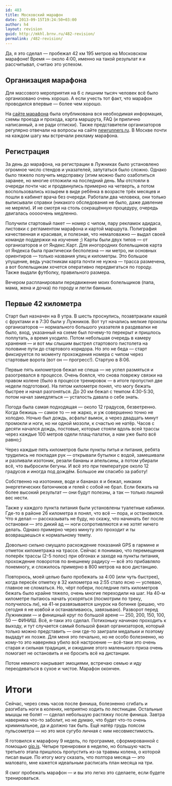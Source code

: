 ```yaml
---
id: 483
title: Московский марафон
date: 2013-09-15T19:24:50+03:00
author: h4
layout: revision
guid: http://mkhl.brnv.ru/482-revision/
permalink: /482-revision/
---
```

Да, я это сделал &#8212; пробежал 42 км 195 метров на Московском марафоне! Время &#8212; около 4:00, именно на такой результат я и рассчитывал, считаю это успехом.

## Организация марафона

Для массового мероприятия на 6 с лишним тысяч человек всё было организовано очень хорошо. А если учесть тот факт, что марафон проводился впервые &#8212; более чем хорошо.

На [сайте марафона](http://moscowmarathon.org) была опубликована вся необходимая информация, схемы проезда и прохода, карта маршрута, FAQ (и прилично написанный, а не ради отписки). Также представители организаторов регулярно отвечали на вопросы на сайте [newrunners.ru](http://newrunners.ru/). В Москве почти на каждом шагу мы встречали рекламу марафона.

## Регистрация

За день до марафона, на регистрации в Лужниках было установлено огромное число стендов и указателей, запутаться было сложно. Однако было тяжело получить медсправку (этим можно было озаботиться заранее, но многие отложили на последний день. Мы отстояли в очереди почти час и продвинулись примерно на четверть, а потом воспользовались козырем в виде ребёнка в возрасте трёх месяцев и пошли в кабинет врача без очереди. Работали два человека, они только выписывали справки (никакого обследования не было, даже давление не меряли). И не смотря на столь сокращённую процедуру, очередь двигалась ооооочень медленно.

Получили стартовый пакет &#8212; номер с чипом, пару рекламок адидаса, листовки с регламентом марафона и картой маршрута. Полиграфия качественная и красивая, и полезная, что немаловажно &#8212; выдал своей команде поддержки на изучение ;) Карты были двух типов &#8212; от организаторов и от Яндекс.Карт. Для иногородних болельщиков карта от Яндекса была практически бесполезна &#8212; ни метро, ни основных ориентиров &#8212; только названия улиц и километры. Это большое упущение, ведь участникам карта почти не нужна &#8212; трасса размечена, а вот болельщикам хочется оперативно передвигаться по городу. Также выдали футболку, правильного размера.

Вечером распланировали передвижение моих болельщиков (папа, мама, жена и дочка) по городу и легли баиньки.

## Первые 42 километра

Старт был назначен на 8 утра. В шесть проснулись, позавтракали кашей с фруктами и в 7:30 были у Лужников. Вот тут начались мелкие проколы организаторов &#8212; нормального большого указателя в раздевалки не было, вход, указанный на схеме был почему-то перекрыт и пришлось поплутать, а время уходило. Потом небольшая очередь в камеру хранения &#8212; и вот мы слышим выстрел стартового пистолета на половине пути до стартового коридора. Но это не беда &#8212; старт фиксируется по моменту прохождения номера с чипом через стартовые ворота (вот он &#8212; прогресс!). Стартую в 8:06.

Первые пять километров бежал не спеша &#8212; не успел размяться и разогревался в процессе. Очень боялся, что снова поврежу связки на правом колене (было в процессе тренировок &#8212; в итоге пропустил две недели подготовки). На пятом километре понял, что могу бежать быстрее и начал разгоняться. До 20 км бежал с темпом 4:30-5:30, потом начал замедляться &#8212; усталость давала о себе знать.

Погода была самая подходящая &#8212; около 12 градусов, безветренно. Когда бежишь &#8212; самое то &#8212; не жарко, и уж совершенно точно не холодно. Ночью был дождь, асфальт вымок, а через двадцать минут промокли и ноги, но ни одной мозоли, к счастью не натёр. Часов с десяти начался дождь, постовые, которые стояли вдоль всей трассы через каждые 100 метров одели плащ-палатки, а нам уже было всё равно;)

Через каждые пять километров были пункты питья и питания, ребята трудились не покладая рук &#8212; открывали бутылки с водой, замешивали и разливали изотоник, резали бананы и апельсины, а потом убирали всё, что выбросили бегуны. И всё это при температуре около 12 градусов и иногда под дождём. Большое им спасибо за работу!

Собственно на изотонике, воде и бананах я и бежал, никаких энергетических батончиков и гелей с собой не брал. Если бежать на более высокий результат &#8212; они будут полезны, а так &#8212; только лишний вес нести.

Также у каждого пункта питания были установлены туалетные кабинки. Где-то в районе 26 километра я понял, что всё &#8212; пора, и остановился. Что я делал &#8212; рассказывать не буду, но скажу, что начинать бег после остановки &#8212; это дикий ад &#8212; ноги сопротивляются и не хотят ничего делать. Однако примерно через минуту это проходит и ты возвращаешься к нормальному темпу.

Довольно сильно смущало расхождение показаний GPS в гармине и отметок километража на трассе. Сейчас я понимаю, что перемещения поперёк трассы (2-5 полос) при обгонах и заходе на пункты питания, прохождение поворотов по внешнему радиусу &#8212; всё это прибавляло понемногу, и сложилось примерно в 800 метров на всю дистанцию.

Повторюсь, моей целью было пробежать за 4:00 (или чуть быстрее), когда пересёк отметку в 32 километра на 2:55 стало ясно &#8212; успеваю, главное не сломаться. Но, чёрт побери, последние пять километров бежать было крайне тяжело, очень многие переходили на шаг. На 40-м километре пытаюсь начать ускоряться (посмотрим по треку, получилось ли), на 41-м развязывается шнурок на ботинке (решаю, что сегодня я не ковбой и останавливаюсь, завязываю). Разворот перед Лужниками &#8212; и финишный круг по большой арене &#8212; 250, 200, 150, 100, 50 &#8212; ФИНИШ. Всё, я-таки это сделал. Потихоньку начинаю проходить к выходу, и тут случается самый большой факап организаторов, который только можно представить &#8212; они где-то заиграли медальки и поэтому выдадут их позже. Для меня это печально, но не особо болезненно, но кому-то это наверняка убило всё настроение &#8212; всё-таки это очень старая и сильная традиция, и ожидание этого маленького приза очень помогает не остановить и не бросить всё на дистанции.

Потом немного накрывает эмоциями, встречаю семью и иду переодеваться в сухое и чистое. Марафон окончен.

# Итоги

Сейчас, через семь часов после финиша, болезненно сгибать и разгибать ноги в коленях, неприятно ходить по лестницам. Остальные мышцы не болят &#8212; сделал небольшую растяжку после финиша. Завтра наверняка что-то заболит, но не думаю, что будет что-то очень криминальное, да и должно так быть. Ещё натёр грудь поясом пульсометра &#8212; но это моя сугубо личная с ним несовместимость.

Я готовился к марафону 9 недель, по программе, сформированной с помощью [gip.is](http://gip.is/). Четыре тренировки в неделю, но большую часть третьего этапа пришлось пропустить из-за травмы колена, о которой писал выше. По итогу могу сказать, что полтора месяца &#8212; это маловато, мне кажется идеальным расписать план месяца на три.

Я смог пробежать марафон &#8212; и вы это легко это сделаете, если будете тренироваться.
